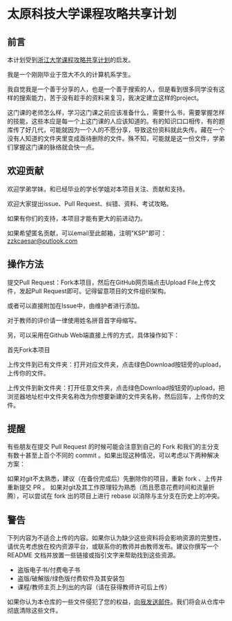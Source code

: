# 太原科技大学课程攻略共享计划

## 前言

本计划受到[浙江大学课程攻略共享计划](https://github.com/QSCTech/zju-icicles)的启发。

我是一个刚刚毕业于窊大不久的计算机系学生。

我自觉我是一个善于分享的人，也是一个善于搜索的人，但是看到很多同学没有这样的搜索能力，苦于没有趁手的资料来复习，我决定建立这样的project。
    
这门课的老师怎么样，学习这门课之前应该准备什么，需要什么书，需要掌握怎样的技能，这些本应是每一个上这门课的人应该知道的。有的知识口口相传，有的题库传了好几代，可能就因为一个人的不愿分享，导致这份资料就此失传。藏在一个没有人知道的文件夹里变成亟待删除的文件。殊不知，可能就是这一份文件，学弟们掌握这门课的脉络就会快一点。

## 欢迎贡献

欢迎学弟学妹，和已经毕业的学长学姐对本项目关注、贡献和支持。

欢迎大家提出issue、Pull Request、纠错、资料、考试攻略。

如果有你们的支持，本项目才能有更大的前进动力。

如果希望匿名贡献，可以email至此邮箱，注明"KSP"即可：zzkcaesar@outlook.com

## 操作方法

提交Pull Request：Fork本项目，然后在GitHub网页端点击Upload File上传文件，发起Pull Request即可。记得留意项目的文件组织架构。

或者可以直接附加在Issue中，由维护者进行添加。

对于教师的评价请一律使用姓名拼音首字母缩写。

另，可以采用在Github Web端直接上传的方式，具体操作如下：

首先Fork本项目

上传文件到已有文件夹：打开对应文件夹，点击绿色Download按钮旁的upload，上传你的文件。

上传文件到新文件夹：打开任意文件夹，点击绿色Download按钮旁的upload，把浏览器地址栏中文件夹名称改为你想要新建的文件夹名称，然后回车，上传你的文件。

## 提醒

有些朋友在提交 Pull Request 的时候可能会注意到自己的 Fork 和我们的主分支有数十甚至上百个不同的 commit 。如果出现这种情况，可以考虑以下两种解决方案：

如果对git不太熟悉，建议（在备份完成后）先删除你的项目，重新 fork 、上传并重新提交 PR 。
如果对git及其工作原理较为熟悉（而且愿意花费时间和流量折腾），可以尝试在 fork 出的项目上进行 rebase 以消除与主分支在历史上的冲突。

## 警告

下列内容为不适合上传的内容。如果你认为缺少这些资料将会影响资源的完整性，请优先考虑放在校内资源平台，或联系你的教师并由教师发布。建议你撰写一个 README 文档并放置一些链接或指引文字来帮助找到这些资源。
- 盗版电子书/付费电子书
- 盗版/破解版/绿色版付费软件及其安装包
- 课程/教师主页上列出的内容（请在获得教师许可后上传）

如果你认为本仓库的一些文件侵犯了您的权益，[向我发送邮件](zzkcaesar@outlook.com)。我们将会从仓库中彻底清除这些文件。
    
